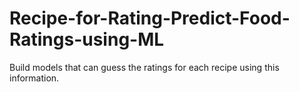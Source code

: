 # Recipe-for-Rating-Predict-Food-Ratings-using-ML
Build models that can guess the ratings for each recipe using this information.
